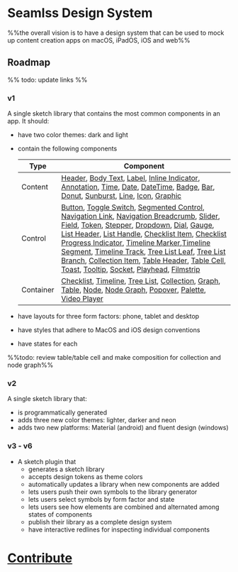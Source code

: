 # Seamlss Design System
%%the overall vision is to have a design system that can be used to mock up content creation apps on macOS, iPadOS, iOS and web%%
## Roadmap

%% todo: update links %%

### v1
A single sketch library that contains the most common components in an app.
It should:
* have two color themes: dark and light
* contain the following components

  | Type    | Component |
  | ------- | --------- |
  | Content | [Header](./Components.md#Header), [Body Text](./Components.md#body%20text), [Label](./Components.md#label), [Inline Indicator](./Components.md#inline%20indicator), [Annotation](./Components.md#annotation), [Time](./Components.md#time), [Date](./Components.nd#date), [DateTime](./Components.md#datetime), [Badge](./Components.md#badge), [Bar](./Components.md#bar), [Donut](./Components.md#donut), [Sunburst](./Components.md#sunburst), [Line](./Components.md#line), [Icon](./Components.md#icon), [Graphic](./Components.md#graphic)           |
  | Control | [Button](./Components.md#button), [Toggle Switch](./Components.md#toggle%20switch), [Segmented Control](./Components.md#segmented%20control), [Navigation Link](./Components.md#navigation%20link), [Navigation Breadcrumb](./Components.md#navigation%20breadcrumb), [Slider](./Components.md#slider), [Field](./Components.md#field), [Token](./Components.md#token), [Stepper](./Components.md#stepper), [Dropdown](./Components.md#dropdown), [Dial](./Components.md#dial), [Gauge](./Components.md#gauge), [List Header](./Components.md#list%20header), [List Handle](./Components.md#list%20handle), [Checklist Item](./Components.md#checklist%20item), [Checklist Progress Indicator](./Components.md#checklist%20progress%20indicator), [Timeline Marker](./Components.md#timeline%20marker),[Timeline Segment](./Components.md#timeline%20segment), [Timeline Track](./Components.md#timeline%20track), [Tree List Leaf](./Components.md#tree%20list%20leaf), [Tree List Branch](./Components.md#tree%20list%20branch), [Collection Item](./Components.md#collection%20item), [Table Header](./Components.md#table%20header), [Table Cell](./Components.md#table%20header), [Toast](./Components.md#toast), [Tooltip](./Components.md#tooltip), [Socket](./Components.md#socket), [Playhead](./Components.md#playhead), [Filmstrip](./Components.md#filmstrip)          |
  | Container        | [Checklist](./Components.md#checklist), [Timeline](./Components.md#timeline), [Tree List](./Components.md#tree%20list), [Collection](./Components.md#collection), [Graph](./Components.md#graph), [Table](./Components.md#table), [Node](./Components.md#node), [Node Graph](./Components.md#node%20graph), [Popover](./Components.md#popover), [Palette](./Components.md#palette), [Video Player](./Components.md#video%20player)          |

* have layouts for three form factors: phone, tablet and desktop
* have styles that adhere to MacOS and iOS design conventions
* have states for each

%%todo: review table/table cell and make composition for collection and node graph%%

### v2
A single sketch library that:
* is programmatically generated
* adds three new color themes: lighter, darker and neon
* adds two new platforms: Material (android) and fluent design (windows)
### v3 - v6
* A sketch plugin that
	* generates a sketch library
	* accepts design tokens as theme colors
	* automatically updates a library when new components are added
	* lets users push their own symbols to the library generator
	* lets users select symbols by form factor and state
	* lets users see how elements are combined and alternated among states of components
	* publish their library as a complete design system
	* have interactive redlines for inspecting individual components
# [Contribute](./CONTRIBUTE.md)
